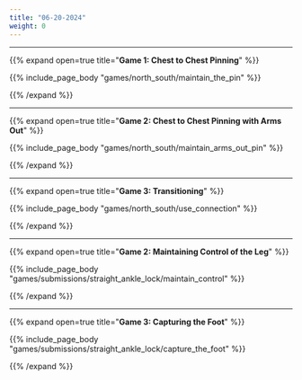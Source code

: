 ```yaml
---
title: "06-20-2024"
weight: 0
---
```


---
{{% expand open=true title="**Game 1: Chest to Chest Pinning**" %}}

{{% include_page_body "games/north_south/maintain_the_pin" %}}

{{% /expand %}}

---
{{% expand open=true title="**Game 2: Chest to Chest Pinning with Arms Out**" %}}

{{% include_page_body "games/north_south/maintain_arms_out_pin" %}}

{{% /expand %}}

---
{{% expand open=true title="**Game 3: Transitioning**" %}}

{{% include_page_body "games/north_south/use_connection" %}}

{{% /expand %}}

---
{{% expand open=true title="**Game 2: Maintaining Control of the Leg**" %}}

{{% include_page_body "games/submissions/straight_ankle_lock/maintain_control" %}}

{{% /expand %}}

---
{{% expand open=true title="**Game 3: Capturing the Foot**" %}}

{{% include_page_body "games/submissions/straight_ankle_lock/capture_the_foot" %}}

{{% /expand %}}

